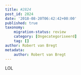 ```yaml
---
title: #2824
post_id: 2824
date: '2018-08-20T06:42:42+00:00'
published: true
taxonomy:
    migration-status: review
    category: [Ongecategoriseerd]
    tag: []
author: Robert van Bregt
metadata:
    author: Robert van Bregt
---
```

LOL